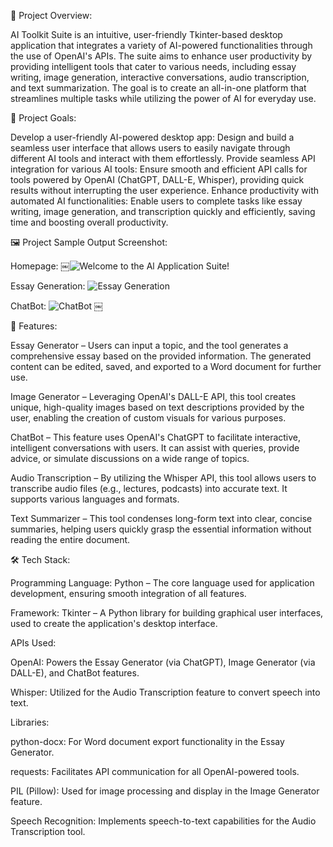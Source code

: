 📌 Project Overview:

AI Toolkit Suite is an intuitive, user-friendly Tkinter-based desktop application that integrates a variety of AI-powered functionalities through the use of OpenAI's APIs. The suite aims to enhance user productivity by providing intelligent tools that cater to various needs, including essay writing, image generation, interactive conversations, audio transcription, and text summarization. The goal is to create an all-in-one platform that streamlines multiple tasks while utilizing the power of AI for everyday use.

🔹 Project Goals:

Develop a user-friendly AI-powered desktop app: Design and build a seamless user interface that allows users to easily navigate through different AI tools and interact with them effortlessly.
Provide seamless API integration for various AI tools: Ensure smooth and efficient API calls for tools powered by OpenAI (ChatGPT, DALL-E, Whisper), providing quick results without interrupting the user experience.
Enhance productivity with automated AI functionalities: Enable users to complete tasks like essay writing, image generation, and transcription quickly and efficiently, saving time and boosting overall productivity.

🖼️ Project Sample Output Screenshot:

Homepage:
￼![Welcome to the Al Application Suite!](https://github.com/user-attachments/assets/d9d53859-32c2-424c-8f76-f4e2b15d4ea9)

Essay Generation:
![Essay Generation](https://github.com/user-attachments/assets/792be073-cef4-4f22-8692-a2a1ef1ecc24)

ChatBot:
![ChatBot](https://github.com/user-attachments/assets/748116ee-f774-4a38-b279-ba9911f3bcd0)
￼

🚀 Features:

Essay Generator – Users can input a topic, and the tool generates a comprehensive essay based on the provided information. The generated content can be edited, saved, and exported to a Word document for further use.

Image Generator – Leveraging OpenAI's DALL-E API, this tool creates unique, high-quality images based on text descriptions provided by the user, enabling the creation of custom visuals for various purposes.

ChatBot – This feature uses OpenAI's ChatGPT to facilitate interactive, intelligent conversations with users. It can assist with queries, provide advice, or simulate discussions on a wide range of topics.

Audio Transcription – By utilizing the Whisper API, this tool allows users to transcribe audio files (e.g., lectures, podcasts) into accurate text. It supports various languages and formats.

Text Summarizer – This tool condenses long-form text into clear, concise summaries, helping users quickly grasp the essential information without reading the entire document.

🛠️ Tech Stack:

Programming Language: Python – The core language used for application development, ensuring smooth integration of all features.

Framework: Tkinter – A Python library for building graphical user interfaces, used to create the application's desktop interface.

APIs Used:

OpenAI: Powers the Essay Generator (via ChatGPT), Image Generator (via DALL-E), and ChatBot features.

Whisper: Utilized for the Audio Transcription feature to convert speech into text.

Libraries:

python-docx: For Word document export functionality in the Essay Generator.

requests: Facilitates API communication for all OpenAI-powered tools.

PIL (Pillow): Used for image processing and display in the Image Generator feature.

Speech Recognition: Implements speech-to-text capabilities for the Audio Transcription tool.
